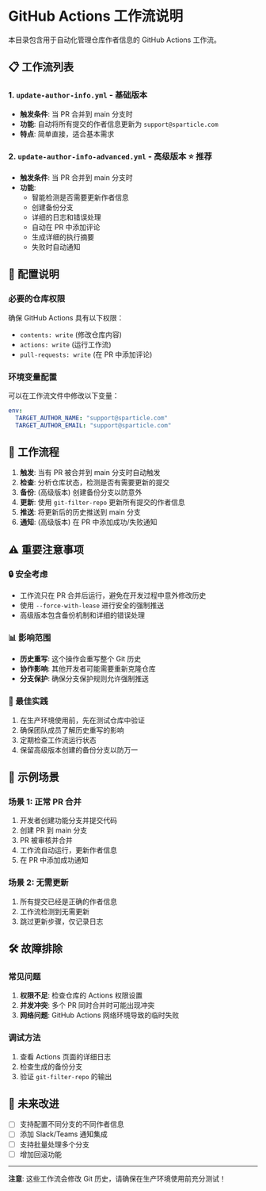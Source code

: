 # GitHub Actions 工作流说明

本目录包含用于自动化管理仓库作者信息的 GitHub Actions 工作流。

## 📋 工作流列表

### 1. `update-author-info.yml` - 基础版本
- **触发条件**: 当 PR 合并到 main 分支时
- **功能**: 自动将所有提交的作者信息更新为 `support@sparticle.com`
- **特点**: 简单直接，适合基本需求

### 2. `update-author-info-advanced.yml` - 高级版本 ⭐ 推荐
- **触发条件**: 当 PR 合并到 main 分支时
- **功能**: 
  - 智能检测是否需要更新作者信息
  - 创建备份分支
  - 详细的日志和错误处理
  - 自动在 PR 中添加评论
  - 生成详细的执行摘要
  - 失败时自动通知

## 🔧 配置说明

### 必要的仓库权限
确保 GitHub Actions 具有以下权限：
- `contents: write` (修改仓库内容)
- `actions: write` (运行工作流)
- `pull-requests: write` (在 PR 中添加评论)

### 环境变量配置
可以在工作流文件中修改以下变量：
```yaml
env:
  TARGET_AUTHOR_NAME: "support@sparticle.com"
  TARGET_AUTHOR_EMAIL: "support@sparticle.com"
```

## 🚀 工作流程

1. **触发**: 当有 PR 被合并到 main 分支时自动触发
2. **检查**: 分析仓库状态，检测是否有需要更新的提交
3. **备份**: (高级版本) 创建备份分支以防意外
4. **更新**: 使用 `git-filter-repo` 更新所有提交的作者信息
5. **推送**: 将更新后的历史推送到 main 分支
6. **通知**: (高级版本) 在 PR 中添加成功/失败通知

## ⚠️ 重要注意事项

### 🔒 安全考虑
- 工作流只在 PR 合并后运行，避免在开发过程中意外修改历史
- 使用 `--force-with-lease` 进行安全的强制推送
- 高级版本包含备份机制和详细的错误处理

### 📊 影响范围
- **历史重写**: 这个操作会重写整个 Git 历史
- **协作影响**: 其他开发者可能需要重新克隆仓库
- **分支保护**: 确保分支保护规则允许强制推送

### 🔄 最佳实践
1. 在生产环境使用前，先在测试仓库中验证
2. 确保团队成员了解历史重写的影响
3. 定期检查工作流运行状态
4. 保留高级版本创建的备份分支以防万一

## 📝 示例场景

### 场景 1: 正常 PR 合并
1. 开发者创建功能分支并提交代码
2. 创建 PR 到 main 分支
3. PR 被审核并合并
4. 工作流自动运行，更新作者信息
5. 在 PR 中添加成功通知

### 场景 2: 无需更新
1. 所有提交已经是正确的作者信息
2. 工作流检测到无需更新
3. 跳过更新步骤，仅记录日志

## 🛠️ 故障排除

### 常见问题
1. **权限不足**: 检查仓库的 Actions 权限设置
2. **并发冲突**: 多个 PR 同时合并时可能出现冲突
3. **网络问题**: GitHub Actions 网络环境导致的临时失败

### 调试方法
1. 查看 Actions 页面的详细日志
2. 检查生成的备份分支
3. 验证 `git-filter-repo` 的输出

## 🔮 未来改进

- [ ] 支持配置不同分支的不同作者信息
- [ ] 添加 Slack/Teams 通知集成
- [ ] 支持批量处理多个分支
- [ ] 增加回滚功能

---

**注意**: 这些工作流会修改 Git 历史，请确保在生产环境使用前充分测试！ 